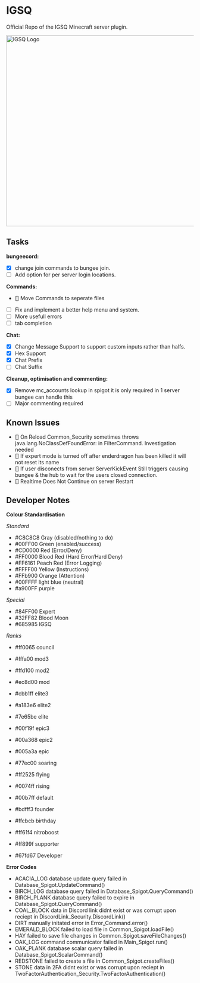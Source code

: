 # IGSQ
Official Repo of the IGSQ Minecraft server plugin.

<img src="https://cdn.discordapp.com/attachments/741648211164528661/746779896038293574/logo.png" alt="IGSQ Logo" width="512"/>

## Tasks

**bungeecord:**
- [x] change join commands to bungee join.
- [ ] Add option for per server login locations.

**Commands:**
- [\] Move Commands to seperate files
- [ ] Fix and implement a better help menu and system.
- [ ] More usefull errors
- [ ] tab completion

**Chat:**
- [x] Change Message Support to support custom inputs rather than halfs.
- [x] Hex Support
- [x] Chat Prefix
- [ ] Chat Suffix

**Cleanup, optimisation and commenting:**
- [x] Remove mc_accounts lookup in spigot it is only required in 1 server bungee can handle this
- [ ] Major commenting required

## Known Issues

- [] On Reload Common_Security sometimes throws java.lang.NoClassDefFoundError: in FilterCommand. Investigation needed
- [] If expert mode is turned off after enderdragon has been killed it will not reset its name
- [] If user disconects from server ServerKickEvent Still triggers causing bungee & the hub to wait for the users closed connection.
- [] Realtime Does Not Continue on server Restart

## Developer Notes

**Colour Standardisation**

*Standard*
- #C8C8C8 Gray (disabled/nothing to do)
- #00FF00 Green (enabled/success)
- #CD0000 Red (Error/Deny)
- #FF0000 Blood Red (Hard Error/Hard Deny)
- #FF6161 Peach Red (Error Logging)
- #FFFF00 Yellow (Instructions)
- #FFb900 Orange (Attention)
- #00FFFF light blue (neutral)
- #a900FF purple

*Special*
- #84FF00 Expert
- #32FF82 Blood Moon
- #685985 IGSQ

*Ranks*
- #ff0065 council
- #fffa00 mod3
- #ffd100 mod2
- #ec8d00 mod
- #cbb1ff elite3
- #a183e6 elite2
- #7e65be elite
- #00f19f epic3
- #00a368 epic2
- #005a3a epic
- #77ec00 soaring
- #ff2525 flying
- #0074ff rising
- #00b7ff default


- #bdfff3 founder
- #ffcbcb birthday
- #ff61f4 nitroboost
- #ff899f supporter

- #67fd67 Developer

**Error Codes**

- ACACIA_LOG database update query failed in Database_Spigot.UpdateCommand()
- BIRCH_LOG database query failed in Database_Spigot.QueryCommand()
- BIRCH_PLANK database query failed to expire in Database_Spigot.QueryCommand()
- COAL_BLOCK data in Discord link didnt exist or was corrupt upon reciept in DiscordLink_Security.DiscordLink()
- DIRT manually initated error in Error_Command.error()
- EMERALD_BLOCK failed to load file in Common_Spigot.loadFile()
- HAY failed to save file changes in Common_Spigot.saveFileChanges()
- OAK_LOG command communicator failed in Main_Spigot.run() 
- OAK_PLANK database scalar query failed in Database_Spigot.ScalarCommand()
- REDSTONE failed to create a file in Common_Spigot.createFiles()
- STONE data in 2FA didnt exist or was corrupt upon reciept in TwoFactorAuthentication_Security.TwoFactorAuthentication()


